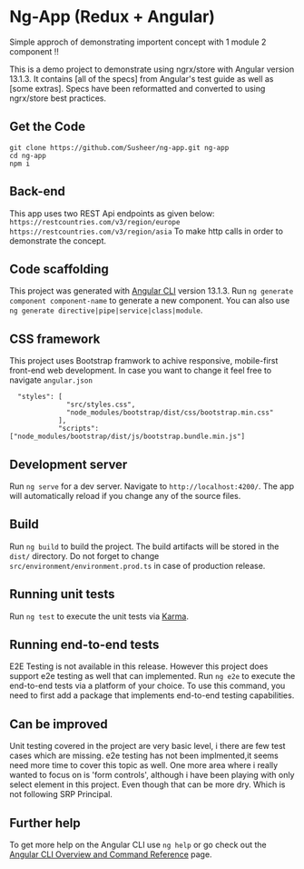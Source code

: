 # Ng-App (Redux + Angular)

Simple approch of demonstrating importent concept with 1 module 2 component !!

This is a demo project to demonstrate using ngrx/store with Angular version 13.1.3. It contains [all of the specs] from Angular's test guide as well as [some extras]. Specs have been reformatted and converted to using ngrx/store best practices.

## Get the Code

```
git clone https://github.com/Susheer/ng-app.git ng-app
cd ng-app
npm i
```

## Back-end

This app uses two REST Api endpoints as given below:
`https://restcountries.com/v3/region/europe`
`https://restcountries.com/v3/region/asia`
To make http calls in order to demonstrate the concept.

## Code scaffolding

This project was generated with [Angular CLI](https://github.com/angular/angular-cli) version 13.1.3.
Run `ng generate component component-name` to generate a new component. You can also use `ng generate directive|pipe|service|class|module`.

## CSS framework

This project uses Bootstrap framwork to achive responsive, mobile-first front-end web development.
In case you want to change it feel free to navigate `angular.json`

```
  "styles": [
              "src/styles.css",
              "node_modules/bootstrap/dist/css/bootstrap.min.css"
            ],
            "scripts": ["node_modules/bootstrap/dist/js/bootstrap.bundle.min.js"]
```

## Development server

Run `ng serve` for a dev server. Navigate to `http://localhost:4200/`. The app will automatically reload if you change any of the source files.

## Build

Run `ng build` to build the project. The build artifacts will be stored in the `dist/` directory.
Do not forget to change `src/environment/environment.prod.ts` in case of production release.

## Running unit tests

Run `ng test` to execute the unit tests via [Karma](https://karma-runner.github.io).

## Running end-to-end tests

E2E Testing is not available in this release. However this project does support e2e testing as well that can implemented.
Run `ng e2e` to execute the end-to-end tests via a platform of your choice. To use this command, you need to first add a package that implements end-to-end testing capabilities.

## Can be improved 

Unit testing covered in the project are very basic level, i there are few test cases which are missing.
e2e testing has not been implmented,it seems need more time to cover this topic as well.
One more area where i really wanted to focus on is 'form controls', although i have been playing with only select element in this project. Even though that can be more dry. Which is not following SRP Principal.

## Further help

To get more help on the Angular CLI use `ng help` or go check out the [Angular CLI Overview and Command Reference](https://angular.io/cli) page.
